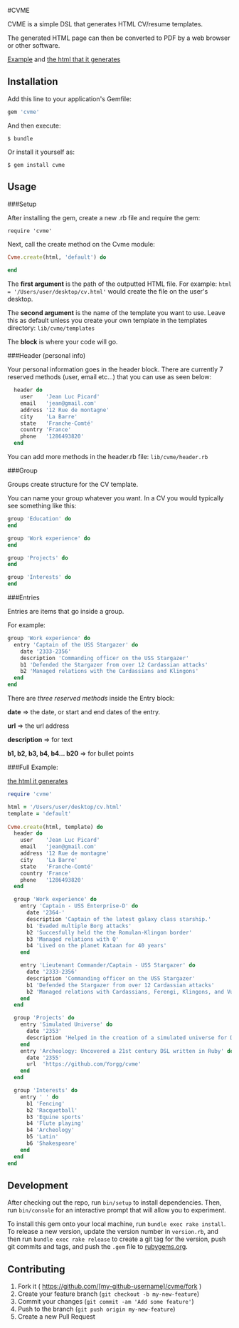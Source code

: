 #CVME

CVME is a simple DSL that generates HTML CV/resume templates.  

The generated HTML page can then be converted to PDF by a web browser or other software.

[Example](https://github.com/Yorgg/cvme/blob/master/sample.rb) and [the html that it generates](https://htmlpreview.github.io/?https://gist.githubusercontent.com/Yorgg/1f578894933a7d2ded47/raw/c86186f21566c2d90f63e9c490bf8761f5ae2b47/CVTemplate.html) 

## Installation

Add this line to your application's Gemfile:

```ruby
gem 'cvme'
```

And then execute:

    $ bundle

Or install it yourself as:

    $ gem install cvme

## Usage


###Setup

After installing the gem, create a new .rb file and require the gem:

`require 'cvme'`

Next, call the create method on the Cvme module:

```ruby
Cvme.create(html, 'default') do 
   
end
```

The **first argument** is the path of the outputted HTML file.
For example: `html = '/Users/user/desktop/cv.html'` would create the file on the user's desktop. 

The **second argument** is the name of the template you want to use.  Leave this as default unless you create your own template in the templates directory:  `lib/cvme/templates`

The **block** is where your code will go.


###Header (personal info)

Your personal information goes in the header block.
There are currently 7 reserved methods (user, email etc...) that you can use as seen below:

```ruby
  header do 
    user    'Jean Luc Picard'
    email   'jean@gmail.com'
    address '12 Rue de montagne'
    city    'La Barre'
    state   'Franche-Comté'
    country 'France'
    phone   '1286493820'
  end
```

You can add more methods in the header.rb file: `lib/cvme/header.rb`


###Group

Groups create structure for the CV template.

You can name your group whatever you want.  In a CV you would typically see something like this: 

```ruby
group 'Education' do
end

group 'Work experience' do  
end

group 'Projects' do
end

group 'Interests' do
end
```

###Entries 

Entries are items that go inside a group.  

For example:

```ruby
group 'Work experience' do  
  entry 'Captain of the USS Stargazer' do
    date '2333-2356'
    description 'Commanding officer on the USS Stargazer'
    b1 'Defended the Stargazer from over 12 Cardassian attacks'
    b2 'Managed relations with the Cardassians and Klingons' 
  end
end
```

There are *three reserved methods* inside the Entry block:

**date** => the date, or start and end dates of the entry.

**url** => the url address

**description** => for text  

**b1, b2, b3, b4, b4... b20** => for bullet points


###Full Example:

[the html it generates](https://htmlpreview.github.io/?https://gist.githubusercontent.com/Yorgg/1f578894933a7d2ded47/raw/c86186f21566c2d90f63e9c490bf8761f5ae2b47/CVTemplate.html) 

```ruby
require 'cvme'

html = '/Users/user/desktop/cv.html'
template = 'default'
 
Cvme.create(html, template) do 
  header do 
    user    'Jean Luc Picard'
    email   'jean@gmail.com'
    address '12 Rue de montagne'
    city    'La Barre'
    state   'Franche-Comté'
    country 'France'
    phone   '1286493820'
  end

  group 'Work experience' do  
    entry 'Captain - USS Enterprise-D' do
      date '2364-'
      description 'Captain of the latest galaxy class starship.'
      b1 'Evaded multiple Borg attacks'
      b2 'Succesfully held the the Romulan-Klingon border'
      b3 'Managed relations with Q'
      b4 'Lived on the planet Kataan for 40 years'
    end

    entry 'Lieutenant Commander/Captain - USS Stargazer' do
      date '2333-2356'
      description 'Commanding officer on the USS Stargazer'
      b1 'Defended the Stargazer from over 12 Cardassian attacks'
      b2 'Managed relations with Cardassians, Ferengi, Klingons, and Vulcans'
    end
  end

  group 'Projects' do
    entry 'Simulated Universe' do
      date '2353'
      description 'Helped in the creation of a simulated universe for Dr. Moriarty and his wife'
    end  
    entry 'Archeology: Uncovered a 21st century DSL written in Ruby' do
      date '2355'
      url  'https://github.com/Yorgg/cvme'
    end
  end

  group 'Interests' do  
    entry ' ' do 
      b1 'Fencing'
      b2 'Racquetball'
      b3 'Equine sports'
      b4 'Flute playing'
      b4 'Archeology'
      b5 'Latin'
      b6 'Shakespeare'
    end
  end
end
```

## Development

After checking out the repo, run `bin/setup` to install dependencies. Then, run `bin/console` for an interactive prompt that will allow you to experiment.

To install this gem onto your local machine, run `bundle exec rake install`. To release a new version, update the version number in `version.rb`, and then run `bundle exec rake release` to create a git tag for the version, push git commits and tags, and push the `.gem` file to [rubygems.org](https://rubygems.org).

## Contributing

1. Fork it ( https://github.com/[my-github-username]/cvme/fork )
2. Create your feature branch (`git checkout -b my-new-feature`)
3. Commit your changes (`git commit -am 'Add some feature'`)
4. Push to the branch (`git push origin my-new-feature`)
5. Create a new Pull Request
